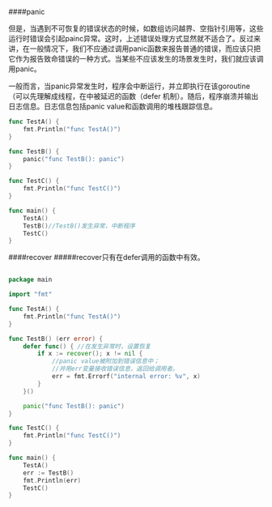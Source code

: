 ####panic

但是，当遇到不可恢复的错误状态的时候，如数组访问越界、空指针引用等，这些运行时错误会引起painc异常。这时，上述错误处理方式显然就不适合了。反过来讲，在一般情况下，我们不应通过调用panic函数来报告普通的错误，而应该只把它作为报告致命错误的一种方式。当某些不应该发生的场景发生时，我们就应该调用panic。一般而言，当panic异常发生时，程序会中断运行，并立即执行在该goroutine（可以先理解成线程，在中被延迟的函数（defer 机制）。随后，程序崩溃并输出日志信息。日志信息包括panic value和函数调用的堆栈跟踪信息。

```go
func TestA() {    fmt.Println("func TestA()")}func TestB() {    panic("func TestB(): panic")}func TestC() {    fmt.Println("func TestC()")}func main() {    TestA()    TestB()//TestB()发生异常，中断程序    TestC()}
```

####recover
#####recover只有在defer调用的函数中有效。
```go

package main

import "fmt"

func TestA() {
	fmt.Println("func TestA()")
}

func TestB() (err error) {
	defer func() { //在发生异常时，设置恢复
		if x := recover(); x != nil {
			//panic value被附加到错误信息中；
			//并用err变量接收错误信息，返回给调用者。
			err = fmt.Errorf("internal error: %v", x)
		}
	}()

	panic("func TestB(): panic")
}

func TestC() {
	fmt.Println("func TestC()")
}

func main() {
	TestA()
	err := TestB()
	fmt.Println(err)
	TestC()
}
```